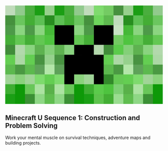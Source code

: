 ![](images/Minecraft-Creeper-Wallpapers.jpg)

## Minecraft U Sequence 1: Construction and Problem Solving

Work your mental muscle on survival techniques, adventure maps and building projects.

